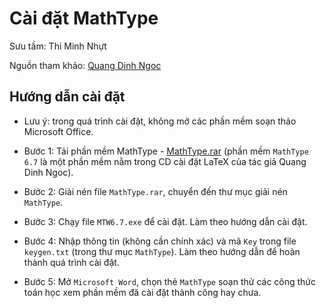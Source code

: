 # Cài đặt MathType

Sưu tầm: Thi Minh Nhựt

Nguồn tham khảo: [Quang Dinh Ngoc](http://quangdinhngoc.blogspot.com/2011/10/latex-maker-cd-soan-thao-cong-thuc-toan.html)

## Hướng dẫn cài đặt

* Lưu ý: trong quá trình cài đặt, không mở các phần mềm soạn thảo Microsoft Office.

* Bước 1: Tải phần mềm MathType - [MathType.rar](https://drive.google.com/file/d/0BwKQkbSEXWHFZ3JhR0d0aGdIRlU/view?usp=sharing) 
(phần mềm `MathType 6.7` là một phần mềm nằm trong CD cài đặt LaTeX của tác giả Quang Dinh Ngoc).

* Bước 2: Giải nén file `MathType.rar`, chuyển đến thư mục giải nén `MathType`.

* Bước 3: Chạy file `MTW6.7.exe` để cài đặt. Làm theo hướng dẫn cài đặt.

* Bước 4: Nhập thông tin (không cần chính xác) và mã `Key` trong file `keygen.txt` (trong thư mục `MathType`). 
Làm theo hướng dẫn để hoàn thành quá trình cài đặt.

* Bước 5: Mở `Microsoft Word`, chọn thẻ `MathType` soạn thử các công thức toán học xem phần mềm đã cài đặt thành công hay chưa.